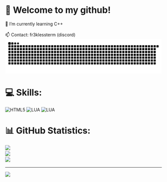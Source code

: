 # 🚪 Welcome to my github!
🎈 I’m currently learning C++<br><br>📫 Contact: fr3klessterm (discord)<br>
![](https://raw.githubusercontent.com/don-cryptus/don-cryptus/output/github-contribution-grid-snake-dark.svg#gh-dark-mode-only)

# 💻 Skills:
![HTML5](https://img.shields.io/badge/adobephotoshop-%2331A8FF.svg?style=for-the-badge&logo=adobephotoshop&logoColor=white) ![LUA](https://img.shields.io/badge/lua-%232C2D72.svg?style=for-the-badge&logo=lua&logoColor=white) ![LUA](https://img.shields.io/badge/lua-%232C2D72.svg?style=for-the-badge&logo=lua&logoColor=white)
# 📊 GitHub Statistics:
![](https://github-readme-stats.vercel.app/api?username=Fr3kless&theme=dark&hide_border=false&include_all_commits=false&count_private=false)<br/>
![](https://github-readme-streak-stats.herokuapp.com/?user=Fr3kless&theme=dark&hide_border=false)<br/>
![](https://github-readme-stats.vercel.app/api/top-langs/?username=Fr3kless&theme=dark&hide_border=false&include_all_commits=false&count_private=false&layout=compact)

---
[![](https://visitcount.itsvg.in/api?id=Fr3kless&icon=0&color=0)](https://visitcount.itsvg.in)
 
